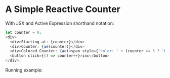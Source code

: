 # A Simple Reactive Counter

With JSX and Active Expression shorthand notation:

```JavaScript
let counter = 0;
<div>
  <div>Starting at: {counter}</div>
  <div>Counter: {ae(counter)}</div> 
  <div>Colored Counter: {ae(<span style={'color: ' + (counter >= 3 ? 'blue' : 'red')}>{counter}</span>)}</div> 
  <button click={() => counter++}>inc</button>
</div>;
```

Running example:

<script>
let counter = 0;
<div style='border: dashed 1px black; background: lightgray; width: 200px'>
  <div>Starting at: {counter}</div>
  <div>Counter: {ae(counter)}</div> 
  <div>Colored Counter: {ae(<span style={'color: ' + (counter >= 3 ? 'blue' : 'red')}>{counter}</span>)}</div> 
  <button click={() => counter++}>increment</button>
</div>;
</script>